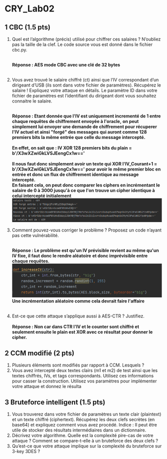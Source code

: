 # CRY_Lab02

## 1 CBC (1.5 pts)
1. Quel est l’algorithme (précis) utilisé pour chiffrer ces salaires ? N’oubliez pas la taille de la clef.
Le code source vous est donné dans le fichier cbc.py.<br/><br/>

   **Réponse : AES mode CBC avec une clé de 32 bytes**<br/><br/>
2. Vous avez trouvé le salaire chiffré (ct) ainsi que l’IV correspondant d’un dirigeant d’USB (ils sont
dans votre fichier de paramètres). Récupérez le salaire ! Expliquez votre attaque en détails. Le
paramètre ID dans votre fichier de paramètres est l’identifiant du dirigeant dont vous souhaitez
connaitre le salaire.<br/><br/>

   **Réponse : Etant donnée que l'IV est uniquement incrementé de 1 entre chaque requêtes de chiffrement envoyée à l'oracle,**
   **on peut simplement lui envoyer une demande de chiffrement pour récuperer l'IV actuel et ainsi "forgé" des messages**
   **qui auront comme 128 premiers bits la même entrée que celle du message intercepté.**<br/><br/>
   **En effet, on sait que : IV XOR 128 premiers bits du plain = b'/X3wXZwiGkLVSJEengCx1w=='**<br/><br/>
   **Il nous faut donc simplement avoir un texte qui XOR l'IV_Courant+1 = b'/X3wXZwiGkLVSJEengCx1w==' pour avoir le**
   **même premier bloc en entrée et donc un flux de chiffrement identique au message intercepté.**<br/>
   **En faisant cela, on peut donc comparer les ciphers en incrémentant le salaire de 0 à 3000 jusqu'à ce que l'on**
   **trouve un cipher identique à celui intercepté initialement**
   ![CBC salaire](/imgs/img.png "CBC salaire")
   <br/>

3. Comment pouvez-vous corriger le problème ? Proposez un code n’ayant pas cette vulnérabilité.<br/><br/>

   **Réponse : Le problème est qu'un IV prévisible revient au même qu'un IV fixe, il faut donc le rendre aléatoire**
   **et donc imprévisible entre chaque requêtes.**
   ![CBC salaire](/imgs/IncrementRandom.png "CBC salaire")<br/>
 **Une incrémentation aléatoire comme cela devrait faire l'affaire**<br/><br/>

4. Est-ce que cette attaque s’applique aussi à AES-CTR ? Justifiez.<br/><br/>
  **Réponse : Non car dans CTR l'IV et le counter sont chiffré et seulement ensuite le plain est XOR avec ce résultat**
  **pour donner le cipher.**

## 2 CCM modifié (2 pts)
1. Plusieurs éléments sont modifiés par rapport à CCM. Lesquels ?
2. Vous avez intercepté deux textes clairs (m1 et m2) de test ainsi que les textes chiffrés, IVs, et
tags correspondants. Utilisez ces informations pour casser la construction. Utilisez vos paramètres
pour implémenter votre attaque et donnez le résulta

## 3 Bruteforce intelligent (1.5 pts)
1. Vous trouverez dans votre fichier de paramètres un texte clair (plaintext) et un texte chiffré
(ciphertext). Récupérez les deux clefs secrètes (en base64) et expliquez comment vous avez
procédé.
Indice : Il peut être utile de stocker des résultats intermédiaires dans un dictionnaire.
2. Décrivez votre algorithme. Quelle est la complexité pire-cas de votre attaque ? Comment se
compare-t-elle à un bruteforce des deux clefs ?
3. Qu’est-ce que votre attaque implique sur la complexité du bruteforce sur 3-key 3DES ?

